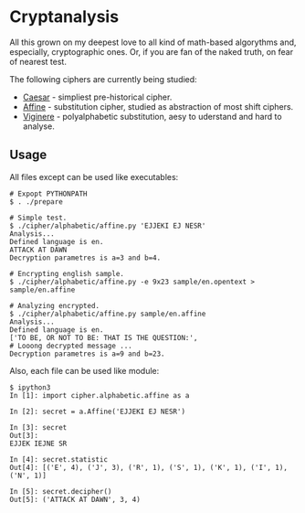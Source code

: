 Cryptanalysis
=============

All this grown on my deepest love to all kind of math-based algorythms and,
especially, cryptographic ones. Or, if you are fan of the naked truth, on 
fear of nearest test.

The following ciphers are currently being studied:

* [Caesar](http://en.wikipedia.org/wiki/Caesar_cipher) - simpliest 
  pre-historical cipher.
* [Affine](http://en.wikipedia.org/wiki/Affine_cipher) - substitution 
  cipher, studied as abstraction of most shift ciphers.
* [Viginere](http://en.wikipedia.org/wiki/Vigenère_cipher) - polyalphabetic 
  substitution, aesy to uderstand and hard to analyse.

Usage
-----

All files except can be used like executables:

    # Expopt PYTHONPATH
    $ . ./prepare

    # Simple test.
    $ ./cipher/alphabetic/affine.py 'EJJEKI EJ NESR'
    Analysis...
    Defined language is en.
    ATTACK AT DAWN
    Decryption parametres is a=3 and b=4.

    # Encrypting english sample.
    $ ./cipher/alphabetic/affine.py -e 9x23 sample/en.opentext > sample/en.affine

    # Analyzing encrypted.
    $ ./cipher/alphabetic/affine.py sample/en.affine 
    Analysis...
    Defined language is en.
    ['TO BE, OR NOT TO BE: THAT IS THE QUESTION:', 
    # Looong decrypted message ... 
    Decryption parametres is a=9 and b=23.

Also, each file can be used like module:

    $ ipython3
    In [1]: import cipher.alphabetic.affine as a

    In [2]: secret = a.Affine('EJJEKI EJ NESR')

    In [3]: secret
    Out[3]: 
    EJJEK IEJNE SR

    In [4]: secret.statistic
    Out[4]: [('E', 4), ('J', 3), ('R', 1), ('S', 1), ('K', 1), ('I', 1), ('N', 1)]

    In [5]: secret.decipher()
    Out[5]: ('ATTACK AT DAWN', 3, 4)

